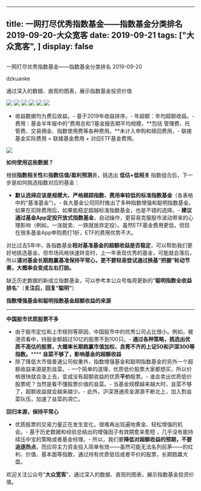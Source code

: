 
---
title:   一网打尽优秀指数基金——指数基金分类排名 2019-09-20-大众宽客
date: 2019-09-21
tags: ["大众宽客", ]
display: false
---


## 



一网打尽优秀指数基金——指数基金分类排名 2019-09-20




dzkuanke




通过深入的数据、直观的图表，展示指数基金投资价值




<img class="rich_pages" data-ratio="1.6420581655480984" data-s="300,640" src="https://mmbiz.qpic.cn/mmbiz_png/PKw3FQPmhIjVmNhbjhAucc5K0kSyNanNWBbU1Yic42iasS5cM0qDl62vZdDpqQiaDwqhQJ7Fgw1UcAhXCNlkyv08Q/640?wx_fmt=png" data-type="png" data-w="894" style=""/>

<img class="rich_pages" data-ratio="1.0469798657718121" data-s="300,640" src="https://mmbiz.qpic.cn/mmbiz_png/PKw3FQPmhIjVmNhbjhAucc5K0kSyNanNVeTJuHAjeAbiccwv6IlaJpf5mJiaR8qcicX24sf1kElGmboUDcPlm08Fw/640?wx_fmt=png" data-type="png" data-w="894" style=""/>

<img class="rich_pages" data-ratio="1.4866666666666666" data-s="300,640" src="https://mmbiz.qpic.cn/mmbiz_png/PKw3FQPmhIjVmNhbjhAucc5K0kSyNanNeVTQJdtfk9SibN3BJ0BSBAwv7MzEHibnIaaAb5uPddicrkLC7R5REqEOA/640?wx_fmt=png" data-type="png" data-w="900" style=""/>

<img class="rich_pages" data-ratio="1.288248337028825" data-s="300,640" src="https://mmbiz.qpic.cn/mmbiz_png/PKw3FQPmhIjVmNhbjhAucc5K0kSyNanNz7Byo2iaAR4qJyjqr0xRM5t9mEiatbN8d5WhicZ9zXdYicSnZKeApwrQBg/640?wx_fmt=png" data-type="png" data-w="902" style=""/>

<img class="rich_pages" data-ratio="0.9977924944812362" data-s="300,640" src="https://mmbiz.qpic.cn/mmbiz_png/PKw3FQPmhIjVmNhbjhAucc5K0kSyNanNEAh9MR1wehZqCmdsTz2StwibjF5GN4P8peIqCq7EUAGzfG91q1NWSuw/640?wx_fmt=png" data-type="png" data-w="906" style=""/>

<img class="rich_pages" data-ratio="0.8660714285714286" data-s="300,640" src="https://mmbiz.qpic.cn/mmbiz_png/PKw3FQPmhIjVmNhbjhAucc5K0kSyNanNOTZichG4S7UdqDX9x2nycXBJVGaMyuyrw4ThTNz8uuttWD0A9Aftt5A/640?wx_fmt=png" data-type="png" data-w="896" style=""/>


- 收益数据均为费后收益。- 基于2019年收益排序。- 年超额：年均超额收益。- 费用：基金半年报中的“费用总和”/基金报告期平均规模，**包括 管理费、托管费、交易佣金、指数使用费等各种费用。**未计入申购和赎回费用，- 联接基金实际费用 = 联接基金费用 + 对应ETF基金费用。


<img class="rich_pages" data-ratio="0.3739352640545145" data-s="300,640" src="https://mmbiz.qpic.cn/mmbiz_png/PKw3FQPmhIjRfZpR3LYic93G9bLic2bFpgJnJdJe0VWH3Z1CpISTgM0CNibDTEC3icib110gqMOxNWdic0SBNgsAz5kg/640?wx_fmt=png" data-type="png" data-w="1174" style=""/>





**如何使用这些数据？**



根据**指数相关性**和**指数估值/盈利预测**表，挑选出&nbsp;**低估+低相关** 指数组合后，下一步是如何挑选指数对应的基金：
- **默认选择应该是规模大、严格跟踪指数、费用率较低的标准指数基金**（各表格中的“基准基金”）。- 各大基金公司同时推出了多种指数增强和聪明指数基金。如果在扣除费用后，如果能稳定超越标准指数基金，也是不错的选择。- **建议通过基金App定投开放式指数基金**，自动操作，更容易克服股市波动带来的心理影响（例如，一涨就卖、一跌就放弃定投）。虽然ETF基金费用更低，但现在很多基金App申购费打1折，ETF的费用优势不大。


对比过去5年中，各指数基金**相对基准基金的超额收益是否稳定**<h-char unicode="ff0c" class="" style="max-width: 100%;box-sizing: border-box !important;word-wrap: break-word !important;">，</h-char>可以帮助我们更好地挑选基金。但市场风格快速转变时，上一年表现优秀的基金，可能就会落后，所以**请对基金长期跑赢基准保持平常心，更不要轻易尝试通过换基“把握”轮动节奏，大概率会变成左右打脸。**



缺乏历史数据的新成立指数基金，可以参考本公众号每周更新的“**聪明指数全收益排名**”（**关注后，回复“聪明”**）





**指数增强基金和聪明指数基金超额收益的来源**

****

**中国股市优质股票不多**
- 由于股市定位和上市规则等原因，中国股市中的优秀公司占比很小。例如，被港资看中，持股金额超过10亿的股票不到100只。- **通过各种策略，挑选出优质不高估的股票，大概率长期跑赢市值加权、良莠不齐的上证50和沪深300等指数。******
**韭菜不够了，影响基金的超额收益**
- 除了降低大市值普通公司权重外，指数增强基金和聪明指数基金的另外一个超额收益来源是割韭菜。- 一个简单的道理，优质低价股票大家都想买，所以价格很快就会涨上去，变成没有超额收益的优质**平价**股票。- 谁会卖出优质低价股票呢？当然是看不懂股票价值的韭菜。- 当基金规模越来越大时，韭菜不够了，超额收益就会越来越少。- 此外，沪深港通资金源源不断北上，加入割韭菜队伍，加速了韭菜的凋亡。


**回归本源，保持平常心**
- 优质股票的交易力量正在发生变化，很难再出现遍地黄金、轻松增强的机会。- 基于历史数据和经验总结出的增强因子有效期愈来愈短 ，几乎没有能持续压中宝的策略或者基金经理。- 所以，我们要**降低对超额收益的预期，不要追逐热点**，而应将主力资金投入简单有效——虽然可能无法名列前茅——的红利、价值、基本面等指数，通过持有优质低估或者平价的股票，长期跑赢大盘。


欢迎关注公众号“**大众宽客**”，通过深入的数据、直观的图表，展示指数基金投资价值。








